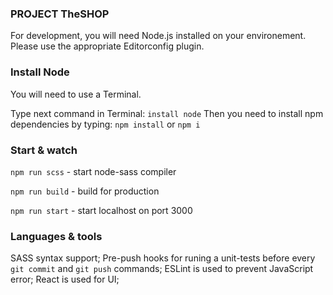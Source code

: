 ### PROJECT TheSHOP

For development, you will need Node.js installed on your environement. Please use the appropriate Editorconfig plugin.

### Install Node

You will need to use a Terminal.

Type next command in Terminal: ```install node```
Then you need to install npm dependencies by typing: ```npm install``` or ```npm i```


### Start & watch
```npm run scss``` - start node-sass compiler

```npm run build``` - build for production

```npm run start``` - start localhost on port 3000



### Languages & tools
SASS syntax support;
Pre-push hooks for runing a unit-tests before every ```git commit``` and ```git push``` commands;
ESLint is used to prevent JavaScript error;
React is used for UI;
